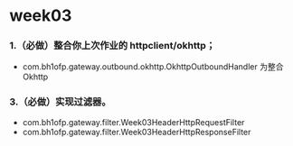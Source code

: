 # week03
### 1.（必做）整合你上次作业的 httpclient/okhttp；
  * com.bh1ofp.gateway.outbound.okhttp.OkhttpOutboundHandler 为整合 Okhttp 
### 3.（必做）实现过滤器。
  * com.bh1ofp.gateway.filter.Week03HeaderHttpRequestFilter
  * com.bh1ofp.gateway.filter.Week03HeaderHttpResponseFilter
